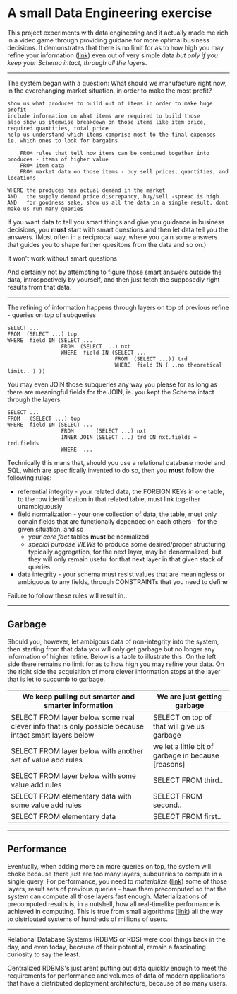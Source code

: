 # A small Data Engineering exercise

This project experiments with data engineering and it actually made me rich in a video game through providing guidane for more optimal business decisions. It demonstrates that there is no limit for as to how high you may refine your information ([link](https://github.com/anzo-p/eve-in-oracle/blob/b4f763331b5972e0729519fbf1f61944ca6f4b55/4_reports/materials.sql#L236)) even out of very simple data *but only if you keep your Schema intact, through all the layers*.

---

The system began with a question: What should we manufacture right now, in the everchanging market situation, in order to make the most profit?

```
show us what produces to build out of items in order to make huge profit
include information on what items are required to build those
also show us itemwise breakdown on those items like item price, required quantities, total price
help us understand which items comprise most to the final expenses - ie. which ones to look for bargains

    FROM rules that tell how items can be combined together into produces - items of higher value
    FROM item data
    FROM market data on those items - buy sell prices, quantities, and locations

WHERE the produces has actual demand in the market
AND   the supply demand price discrepancy, buy/sell -spread is high
AND   for goodness sake, show us all the data in a single result, dont make us run many queries
```

If you want data to tell you smart things and give you guidance in business decisions, you **must** start with smart questions and then let data tell you the answers. (Most often in a reciprocal way, where you gain some answers that guides you to shape further quesitons from the data and so on.)

It won't work without smart questions

And certainly not by attempting to figure those smart answers outside the data, introspectively by yourself, and then just fetch the supposedly right results from that data.

---

The refining of information happens through layers on top of previous refine - queries on top of subqueries

```
SELECT ...
FROM  (SELECT ...) top
WHERE  field IN (SELECT ...
                 FROM  (SELECT ...) nxt
                 WHERE  field IN (SELECT ...
                                  FROM  (SELECT ...)) trd
                                  WHERE  field IN ( ..no theoretical limit.. ) ))
```

You may even JOIN those subqueries any way you please for as long as there are meaningful fields for the JOIN, ie. you kept the Schema intact through the layers

```
SELECT ...
FROM   (SELECT ...) top
WHERE  field IN (SELECT ...
                 FROM       (SELECT ...) nxt
                 INNER JOIN (SELECT ...) trd ON nxt.fields = trd.fields
                 WHERE  ...
```

Technically this mans that, should you use a relational database model and SQL, which are specifically invented to do so, then you **must** follow the following rules:
- referential integrity - your related data, the FOREIGN KEYs in one table, to the row identificaiton in that related table, must link together unambiguously
- field normalization - your one collection of data, the table, must only conain fields that are functionally depended on each others - for the given situation, and so
  - your *core fact* tables **must** be normalized
  - *special purpose VIEWs* to produce some desired/proper structuring, typically aggregation, for the next layer, may be denormalized, but they will only remain useful for that next layer in that given stack of queries
- data integrity - your schema must resist values that are meaningless or ambiguous to any fields, through CONSTRAINTs that you need to define

Failure to follow these rules will result in..

---

## Garbage

Should you, however, let ambigous data of non-integrity into the system, then starting from that data you will only get garbage but no longer any information of higher refine. Below is a table to illustrate this. On the left side there remains no limit for as to how high you may refine your data. On the right side the acquisition of more clever information stops at the layer that is let to succumb to garbage.

| We keep pulling out smarter and smarter information | We are just getting garbage |
| ------------- | ----------- |
| SELECT FROM layer below some real clever info that is only possible because intact smart layers below | SELECT on top of that will give us garbage |
| SELECT FROM layer below with another set of value add rules | we let a little bit of garbage in because [reasons] |
| SELECT FROM layer below with some value add rules | SELECT FROM third.. |
| SELECT FROM elementary data with some value add rules | SELECT FROM second.. |
| SELECT FROM elementary data | SELECT FROM first.. |

---

## Performance

Eventually, when adding more an more queries on top, the system will choke because there just are too many layers, subqueries to compute in a single query. For performance, you need to *materialize* ([link](https://github.com/anzo-p/eve-in-oracle/blob/b4f763331b5972e0729519fbf1f61944ca6f4b55/1_create/7_create_view.sql)) some of those layers, result sets of previous queries - have them precomputed so that the system can compute all those layers fast enough. Materializations of precomputed results is, in a nutshell, how all real-timelike performance is achieved in computing. This is true from small algorithms ([link](https://gist.github.com/anzo-p/4d7ddc5529a05dcf9e09aa3ee746dfc7)) all the way to distributed systems of hundreds of millions of users.

---

Relational Database Systems (RDBMS or RDS) were cool things back in the day, and even today, because of their potential, remain a fascinating curiosity to say the least.

Centralized RDBMS's just arent putting out data quickly enough to meet the requirements for performance and volumes of data of modern applications that have a distributed deployment architecture, because of so many users.
